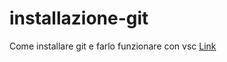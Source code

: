 # installazione-git
Come installare git e farlo funzionare con vsc
[Link]([http://www.example.com](https://git-scm.com/download/win)https://git-scm.com/download/win)

